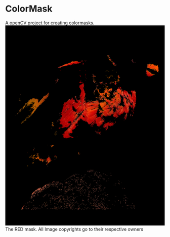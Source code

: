 # ColorMask
A openCV project for creating colormasks.
![The color Mask](download.png)
The RED mask.
All Image copyrights go to their respective owners
